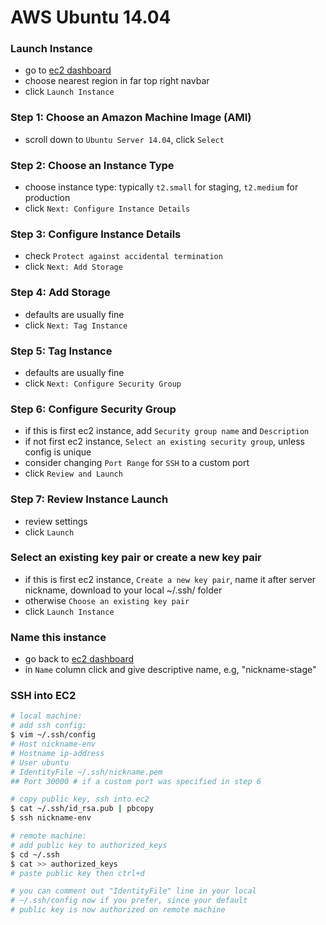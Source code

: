 # AWS Ubuntu 14.04

### Launch Instance
- go to [ec2 dashboard](https://console.aws.amazon.com/ec2)
- choose nearest region in far top right navbar
- click `Launch Instance`

### Step 1: Choose an Amazon Machine Image (AMI)
- scroll down to `Ubuntu Server 14.04`, click `Select`

### Step 2: Choose an Instance Type
- choose instance type: typically `t2.small` for staging, `t2.medium` for production
- click `Next: Configure Instance Details`

### Step 3: Configure Instance Details
- check `Protect against accidental termination`
- click `Next: Add Storage`

### Step 4: Add Storage
- defaults are usually fine
- click ``Next: Tag Instance``

### Step 5: Tag Instance
- defaults are usually fine
- click `Next: Configure Security Group`

### Step 6: Configure Security Group
- if this is first ec2 instance, add `Security group name` and `Description`
- if not first ec2 instance, `Select an existing security group`, unless config is unique
- consider changing `Port Range` for `SSH` to a custom port
- click `Review and Launch`

### Step 7: Review Instance Launch
- review settings
- click `Launch`

### Select an existing key pair or create a new key pair
- if this is first ec2 instance, `Create a new key pair`, name it after server nickname, download to your local ~/.ssh/ folder
- otherwise `Choose an existing key pair`
- click `Launch Instance`

### Name this instance
- go back to [ec2 dashboard](https://console.aws.amazon.com/ec2)
- in `Name` column click and give descriptive name, e.g, "nickname-stage"

### SSH into EC2
```bash
# local machine:
# add ssh config:
$ vim ~/.ssh/config
# Host nickname-env
# Hostname ip-address
# User ubuntu
# IdentityFile ~/.ssh/nickname.pem
## Port 30000 # if a custom port was specified in step 6

# copy public key, ssh into ec2
$ cat ~/.ssh/id_rsa.pub | pbcopy
$ ssh nickname-env

# remote machine:
# add public key to authorized_keys
$ cd ~/.ssh
$ cat >> authorized_keys
# paste public key then ctrl+d

# you can comment out "IdentityFile" line in your local
# ~/.ssh/config now if you prefer, since your default
# public key is now authorized on remote machine
```
